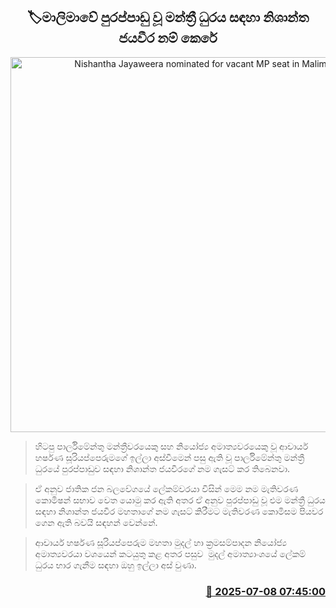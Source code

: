<p align='center'><b><h2 align='center' title='Nishantha Jayaweera nominated for vacant MP seat in Malima'>🏷මාලිමාවේ පුරප්පාඩු වූ මන්ත්‍රී ධුරය සඳහා නිශාන්ත ජයවීර නම් කෙරේ</h2></b></p>
<p align='center'><img src='https://helakuru.sgp1.cdn.digitaloceanspaces.com/esana/images/lib/npp-399388.jpg' width='600' alt='Nishantha Jayaweera nominated for vacant MP seat in Malima'></p>

> හිටපු පාර්ලිමේන්තු මන්ත්‍රීවරයෙකු සහ නියෝජ්‍ය අමාත්‍යවරයෙකු වූ ආචාර්ය හර්ෂණ සූරියප්පෙරුමගේ ඉල්ලා අස්වීමෙන් පසු ඇති වූ පාර්ලිමේන්තු මන්ත්‍රී ධුරයේ පුරප්පාඩුව සඳහා නිශාන්ත ජයවීරගේ නම ගැසට් කර තිබෙනවා.

> ඒ අනුව ජාතික ජන බලවේගයේ ලේකම්වරයා විසින් මෙම නම මැතිවරණ කොමිෂන් සභාව වෙත යොමු කර ඇති අතර ඒ අනුව පුරප්පාඩු වූ එම මන්ත්‍රී ධුරය සඳහා නිශාන්ත ජයවීර මහතාගේ නම ගැසට් කිරීමට මැතිවරණ කොමිසම පියවර ගෙන ඇති බවයි සඳහන් වෙන්නේ.

> ආචාර්ය හර්ෂණ සූරියප්පෙරුම මහතා මුදල් හා ක්‍රමසම්පාදන නියෝජ්‍ය අමාත්‍යවරයා වශයෙන් කටයුතු කළ අතර පසුව  මුදල් අමාත්‍යාංශයේ ලේකම් ධුරය භාර ගැනීම සඳහා ඔහු ඉල්ලා අස් වුණා.



<h3 align='right'><a href='https://www.helakuru.lk/esana/p/111667/'>📅 2025-07-08 07:45:00</a></h3>
